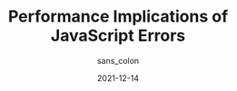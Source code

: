 ---
author: sans_colon
date: 2021-12-14
draft: true
publisher: perfplanet
tags:
  - javascript
  - performance
  - errors
target_url: https://calendar.perfplanet.com/2021/performance-implications-of-javascript-errors/
title: Performance Implications of JavaScript Errors
---